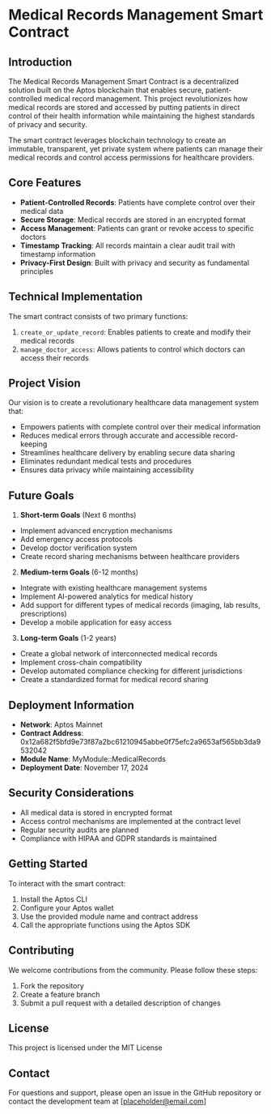 # Medical Records Management Smart Contract

## Introduction
The Medical Records Management Smart Contract is a decentralized solution built on the Aptos blockchain that enables secure, patient-controlled medical record management. This project revolutionizes how medical records are stored and accessed by putting patients in direct control of their health information while maintaining the highest standards of privacy and security.

The smart contract leverages blockchain technology to create an immutable, transparent, yet private system where patients can manage their medical records and control access permissions for healthcare providers.

## Core Features
- **Patient-Controlled Records**: Patients have complete control over their medical data
- **Secure Storage**: Medical records are stored in an encrypted format
- **Access Management**: Patients can grant or revoke access to specific doctors
- **Timestamp Tracking**: All records maintain a clear audit trail with timestamp information
- **Privacy-First Design**: Built with privacy and security as fundamental principles

## Technical Implementation
The smart contract consists of two primary functions:
1. `create_or_update_record`: Enables patients to create and modify their medical records
2. `manage_doctor_access`: Allows patients to control which doctors can access their records

## Project Vision
Our vision is to create a revolutionary healthcare data management system that:
- Empowers patients with complete control over their medical information
- Reduces medical errors through accurate and accessible record-keeping
- Streamlines healthcare delivery by enabling secure data sharing
- Eliminates redundant medical tests and procedures
- Ensures data privacy while maintaining accessibility

## Future Goals
1. **Short-term Goals** (Next 6 months)
- Implement advanced encryption mechanisms
- Add emergency access protocols
- Develop doctor verification system
- Create record sharing mechanisms between healthcare providers

2. **Medium-term Goals** (6-12 months)
- Integrate with existing healthcare management systems
- Implement AI-powered analytics for medical history
- Add support for different types of medical records (imaging, lab results, prescriptions)
- Develop a mobile application for easy access

3. **Long-term Goals** (1-2 years)
- Create a global network of interconnected medical records
- Implement cross-chain compatibility
- Develop automated compliance checking for different jurisdictions
- Create a standardized format for medical record sharing

## Deployment Information
- **Network**: Aptos Mainnet
- **Contract Address**: 0x12a682f5bfd9e73f87a2bc61210945abbe0f75efc2a9653af565bb3da9532042
- **Module Name**: MyModule::MedicalRecords
- **Deployment Date**: November 17, 2024

## Security Considerations
- All medical data is stored in encrypted format
- Access control mechanisms are implemented at the contract level
- Regular security audits are planned
- Compliance with HIPAA and GDPR standards is maintained

## Getting Started
To interact with the smart contract:
1. Install the Aptos CLI
2. Configure your Aptos wallet
3. Use the provided module name and contract address
4. Call the appropriate functions using the Aptos SDK

## Contributing
We welcome contributions from the community. Please follow these steps:
1. Fork the repository
2. Create a feature branch
3. Submit a pull request with a detailed description of changes

## License
This project is licensed under the MIT License

## Contact
For questions and support, please open an issue in the GitHub repository or contact the development team at [placeholder@email.com]

